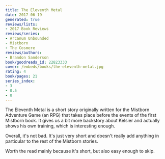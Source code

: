 ```yaml
---
title: The Eleventh Metal
date: 2017-06-19
generated: true
reviews/lists:
- 2017 Book Reviews
reviews/series:
- Arcanum Unbounded
- Mistborn
- The Cosmere
reviews/authors:
- Brandon Sanderson
book/goodreads_id: 22823333
cover: /embeds/books/the-eleventh-metal.jpg
rating: 4
book/pages: 21
series_index:
- 3
- 0.5
- 0
---
```

The Eleventh Metal is a short story originally written for the Mistborn Adventure Game (an RPG) that takes place before the events of the first Mistborn book. It gives us a bit more backstory about Kelsier and actually shows his own training, which is interesting enough.  

Overall, it's not bad. It's just very short and doesn't really add anything in particular to the rest of the Mistborn stories.  

<!--more-->

Worth the read mainly because it's short, but also easy enough to skip.